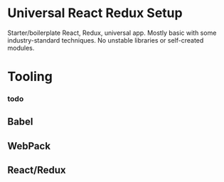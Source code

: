 # Universal React Redux Setup

Starter/boilerplate React, Redux, universal app. Mostly basic with some industry-standard techniques. No unstable libraries or self-created modules.

# Tooling 
### todo

## Babel
## WebPack
## React/Redux